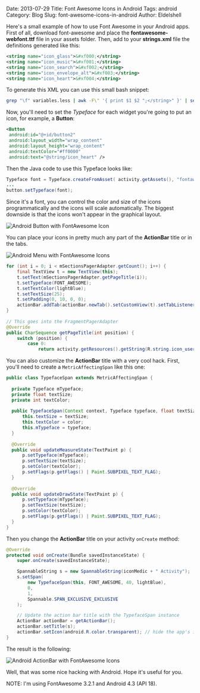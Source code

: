 Date: 2013-07-29
Title: Font Awesome Icons in Android
Tags: android
Category: Blog
Slug: font-awesome-icons-in-android
Author: Eldelshell


Here's a small example of how to use Font Awesome in your Android apps. First of all, 
download font-awesome and place the __fontawesome-webfont.ttf__ file in your assets folder.
Then, add to your __strings.xml__ file the definitions generated like this:

~~~xml
<string name="icon_glass">&#xf000;</string>
<string name="icon_music">&#xf001;</string>
<string name="icon_search">&#xf002;</string>
<string name="icon_envelope_alt">&#xf003;</string>
<string name="icon_heart">&#xf004;</string>
~~~

To generate this XML you can use this small bash snippet:

~~~bash
grep "\f" variables.less | awk -F\" '{ print $1 $2 ";</string>" }' | sed 's/\\/\&#x/' | sed 's/@/<string name=\"icon_/' | sed 's/:\ /\">/' | sed 's/-/_/g'
~~~

Now, you'll need to set the _Typeface_ for each widget you're going to put an icon, for example, a __Button__:

~~~xml
<Button
 android:id="@+id/button2"
 android:layout_width="wrap_content"
 android:layout_height="wrap_content"
 android:textColor="#ff0000"
 android:text="@string/icon_heart" />
~~~

Then the Java code to use this Typeface looks like:

~~~java
Typeface font = Typeface.createFromAsset( activity.getAssets(), "fontawesome-webfont.ttf" );
...
button.setTypeface(font);

~~~

Since it's a font, you can control the color and size of the icons programmatically 
and the icons will scale automatically. The biggest downside is that 
the icons won't appear in the graphical layout.

![Android Button with FontAwesome Icon](|filename|/images/Selection_088.png "Android Button with FontAwesome Icon")

You can place your icons in pretty much any part of the __ActionBar__ title or in the tabs.

![Android Menu with FontAwesome Icons](|filename|/images/Selection_096.png "Android Menu with FontAwesome Icons")

~~~java
for (int i = 0; i < mSectionsPagerAdapter.getCount(); i++) {
    final TextView t = new TextView(this);
    t.setText(mSectionsPagerAdapter.getPageTitle(i));
    t.setTypeface(FONT_AWESOME);
    t.setTextColor(lightBlue);
    t.setTextSize(25);
    t.setPadding(0, 10, 0, 0);
    actionBar.addTab(actionBar.newTab().setCustomView(t).setTabListener(this));
}
 
// This goes into the FragmentPagerAdapter
@Override
public CharSequence getPageTitle(int position) {
    switch (position) {
        case 0:
            return activity.getResources().getString(R.string.icon_user);
~~~

You can also customize the __ActionBar__ title with a very cool hack. First,
you'll need to create a `MetricAffectingSpan` like this one:

~~~java
public class TypefaceSpan extends MetricAffectingSpan {
 
  private Typeface mTypeface;
  private float textSize;
  private int textColor;
 
  public TypefaceSpan(Context context, Typeface typeface, float textSize, int color) {
      this.textSize = textSize;
      this.textColor = color;
      this.mTypeface = typeface;
  }
 
  @Override
  public void updateMeasureState(TextPaint p) {
      p.setTypeface(mTypeface);
      p.setTextSize(textSize);
      p.setColor(textColor);
      p.setFlags(p.getFlags() | Paint.SUBPIXEL_TEXT_FLAG);
  }
 
  @Override
  public void updateDrawState(TextPaint p) {
      p.setTypeface(mTypeface);
      p.setTextSize(textSize);
      p.setColor(textColor);
      p.setFlags(p.getFlags() | Paint.SUBPIXEL_TEXT_FLAG);
  }
}
~~~

Then you change the __ActionBar__ title on your activity `onCreate` method:

~~~java
@Override
protected void onCreate(Bundle savedInstanceState) {
    super.onCreate(savedInstanceState);

    SpannableString s = new SpannableString(iconMedic + " Activity");
    s.setSpan(
        new TypefaceSpan(this, FONT_AWESOME, 40, lightBlue),
        0,
        1,
        Spannable.SPAN_EXCLUSIVE_EXCLUSIVE
    );

    // Update the action bar title with the TypefaceSpan instance
    ActionBar actionBar = getActionBar();
    actionBar.setTitle(s);
    actionBar.setIcon(android.R.color.transparent); // hide the app's icon
}
~~~

The result is the following:

![Android ActionBar with FontAwesome Icons](|filename|/images/Selection_095.png "Android ActionBar with FontAwesome Icons")

Well, that was some nice hacking with Android. Hope it's useful for you.

NOTE: I'm using FontAwesome 3.2.1 and Android 4.3 (API 18).
